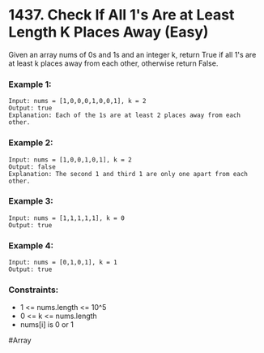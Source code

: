 # 1437. Check If All 1's Are at Least Length K Places Away (Easy)

Given an array nums of 0s and 1s and an integer k, return True if all 1's are at least k places away from each other, otherwise return False.

### Example 1:

```
Input: nums = [1,0,0,0,1,0,0,1], k = 2
Output: true
Explanation: Each of the 1s are at least 2 places away from each other.
```

### Example 2:

```
Input: nums = [1,0,0,1,0,1], k = 2
Output: false
Explanation: The second 1 and third 1 are only one apart from each other.
```

### Example 3:

```
Input: nums = [1,1,1,1,1], k = 0
Output: true
```

### Example 4:

```
Input: nums = [0,1,0,1], k = 1
Output: true
```

### Constraints:

- 1 <= nums.length <= 10^5
- 0 <= k <= nums.length
- nums[i] is 0 or 1

#Array
